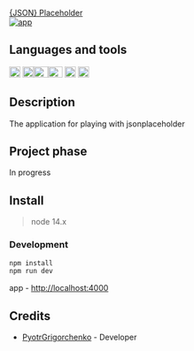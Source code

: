 <a href="https://jsonplaceholder-app.herokuapp.com/"><span>{JSON} Placeholder</span></a>  
[![app](https://img.shields.io/badge/deploy-passing-green)](https://jsonplaceholder-app.herokuapp.com/)

## Languages and tools

<img src="https://upload.wikimedia.org/wikipedia/commons/3/3b/Javascript_Logo.png" width=20 height=20 alt="JavaScript"/> <img src="https://upload.wikimedia.org/wikipedia/commons/thumb/4/4c/Typescript_logo_2020.svg/1024px-Typescript_logo_2020.svg.png" width=20 height=20 alt="TypeScript"/><img src="https://upload.wikimedia.org/wikipedia/commons/thumb/a/a7/React-icon.svg/800px-React-icon.svg.png" width=26 height=20 alt="React"/><img src="https://www.docker.com/sites/default/files/d8/2019-07/Moby-logo.png" width=26 height=20 alt="docker"/>  <img src="https://github.com/webpack/media/blob/master/logo/icon-square-big.svg" width=20 height=20 alt="webpack"/> <img src="https://cdn.worldvectorlogo.com/logos/material-ui.svg" width=20 height=20 alt="material-ui"/> 

## Description

The application for playing with jsonplaceholder

## Project phase

In progress

## Install

> node 14.x

### Development

```bash
npm install
npm run dev
```
app - [http://localhost:4000](http://localhost:4000)

## Credits

* [PyotrGrigorchenko](https://github.com/PyotrGrogorchenko) - Developer
